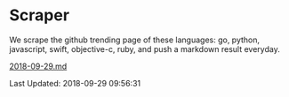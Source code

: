 # Scraper

We scrape the github trending page of these languages: go, python, javascript, swift, objective-c, ruby, and push a markdown result everyday.

[2018-09-29.md](https://github.com/henson/Scraper/blob/master/2018-09-29.md)

Last Updated: 2018-09-29 09:56:31